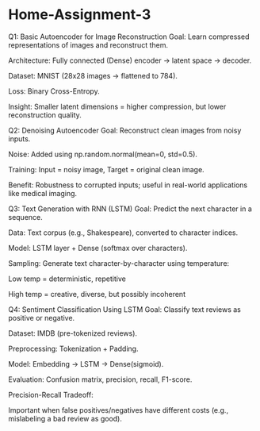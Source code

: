 # Home-Assignment-3
Q1: Basic Autoencoder for Image Reconstruction
Goal: Learn compressed representations of images and reconstruct them.

Architecture: Fully connected (Dense) encoder → latent space → decoder.

Dataset: MNIST (28x28 images → flattened to 784).

Loss: Binary Cross-Entropy.

Insight: Smaller latent dimensions = higher compression, but lower reconstruction quality.

Q2: Denoising Autoencoder
Goal: Reconstruct clean images from noisy inputs.

Noise: Added using np.random.normal(mean=0, std=0.5).

Training: Input = noisy image, Target = original clean image.

Benefit: Robustness to corrupted inputs; useful in real-world applications like medical imaging.

Q3: Text Generation with RNN (LSTM)
Goal: Predict the next character in a sequence.

Data: Text corpus (e.g., Shakespeare), converted to character indices.

Model: LSTM layer + Dense (softmax over characters).

Sampling: Generate text character-by-character using temperature:

Low temp = deterministic, repetitive

High temp = creative, diverse, but possibly incoherent

Q4: Sentiment Classification Using LSTM
Goal: Classify text reviews as positive or negative.

Dataset: IMDB (pre-tokenized reviews).

Preprocessing: Tokenization + Padding.

Model: Embedding → LSTM → Dense(sigmoid).

Evaluation: Confusion matrix, precision, recall, F1-score.

Precision-Recall Tradeoff:

Important when false positives/negatives have different costs (e.g., mislabeling a bad review as good).
